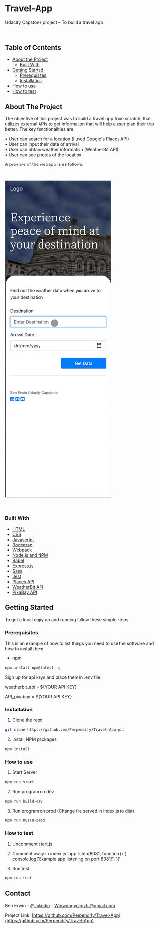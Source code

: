 # Travel-App
Udacity Capstone project – To build a travel app 


<br>


<!-- TABLE OF CONTENTS -->
## Table of Contents

* [About the Project](#about-the-project)
  * [Built With](#built-with)
* [Getting Started](#getting-started)
  * [Prerequisites](#prerequisites)
  * [Installation](#installation)
* [How to use](#how-to-use)
* [How to test](#how-to-test)


<!-- ABOUT THE PROJECT -->
## About The Project

The objective of this project was to build a travel app from scratch, that utilizes external APIs to get information that will help a user plan their trip better. The key functionalities are:

• User can search for a location (I used Google's Places API) <br>
• User can input their date of arrival <br>
• User can obtain weather information (WeatherBit API) <br>
• User can see photos of the location <br>


A preview of the webapp is as follows:

<br>

![Alt Text](demonstration.gif)

<br>




### Built With

* [HTML](https://www.w3schools.com/html/)
* [CSS](https://www.w3schools.com/css/)
* [Javascript](https://www.w3schools.com/js/)
* [Bootstrap](https://getbootstrap.com/)
* [Webpack](https://webpack.js.org/)
* [Node.js and NPM](https://nodejs.org/)
* [Babel](https://babeljs.io/)
* [Express.js](https://expressjs.com/)
* [Sass](https://sass-lang.com/)
* [Jest](https://jestjs.io/)
* [Places API](https://developers.google.com/places/web-service/overview)
* [WeatherBit API](https://www.weatherbit.io/api)
* [PixaBay API](https://pixabay.com/api/docs/)




<!-- GETTING STARTED -->
## Getting Started

To get a local copy up and running follow these simple steps.

### Prerequisites

This is an example of how to list things you need to use the software and how to install them.
* npm
```sh
npm install npm@latest -g
```

Sign up for api keys and place them in .env file

weatherbit_api = ${YOUR API KEY}

API_pixabay = ${YOUR API KEY}


### Installation

1. Clone the repo
```sh
git clone https://github.com/Perpendify/Travel-App.git
```
2. Install NPM packages
```sh
npm install
```

### How to use

1. Start Server
```sh
npm run start 
```

2. Run program on dev
```sh
npm run build-dev
```

3. Run program on prod (Change file served in index.js to dist)
```sh
npm run build-prod
```

### How to test

1. Uncomment start.js


2. Comment away in index.js
'app.listen(8081, function () {
  console.log('Example app listening on port 8081!')
 })' 


3. Run test
```sh
npm run test
```


<!-- CONTACT -->
## Contact

Ben Erwin - [@linkedin](https://www.linkedin.com/in/benjamin-erwin/) - Winwongyongzhi@gmail.com

Project Link: [https://github.com/Perpendify/Travel-App](https://github.com/Perpendify/Travel-App)


